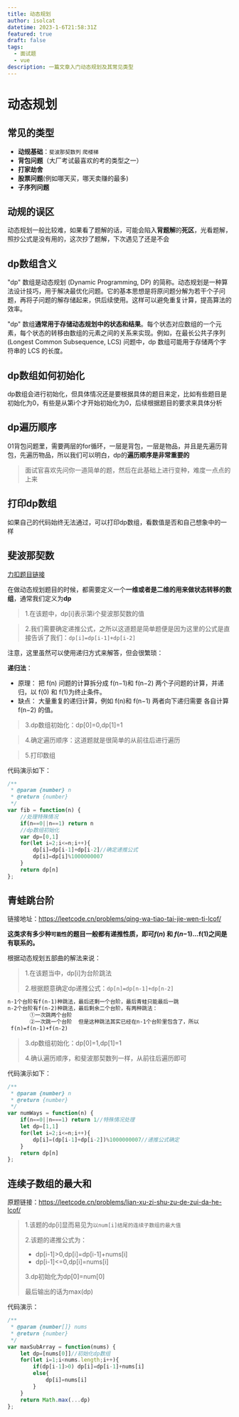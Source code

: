 ```yaml
---
title: 动态规划
author: isolcat
datetime: 2023-1-6T21:58:31Z
featured: true
draft: false
tags:
  - 面试题
  - vue
description: 一篇文章入门动态规划及其常见类型
---
```

# 动态规划

## 常见的类型

- **动规基础**：`斐波那契数列` `爬楼梯`
- **背包问题**（大厂考试最喜欢的考的类型之一）
- **打家劫舍**
- **股票问题**(例如哪天买，哪天卖赚的最多)
- **子序列问题**

## 动规的误区

动态规划一般比较难，如果看了题解的话，可能会陷入**背题解**的**死区**，光看题解，照抄公式是没有用的，这次抄了题解，下次遇见了还是不会

## dp数组含义

"dp" 数组是动态规划 (Dynamic Programming, DP) 的简称。动态规划是一种算法设计技巧，用于解决最优化问题。它的基本思想是将原问题分解为若干个子问题，再将子问题的解存储起来，供后续使用。这样可以避免重复计算，提高算法的效率。

"dp" 数组**通常用于存储动态规划中的状态和结果**。每个状态对应数组的一个元素，每个状态的转移由数组的元素之间的关系来实现。例如，在最长公共子序列 (Longest Common Subsequence, LCS) 问题中，dp 数组可能用于存储两个字符串的 LCS 的长度。

## dp数组如何初始化

dp数组会进行初始化，但具体情况还是要根据具体的题目来定，比如有些题目是初始化为0，有些是从第i个才开始初始化为0，后续根据题目的要求来具体分析

## dp遍历顺序

01背包问题里，需要两层的for循环，一层是背包，一层是物品，并且是先遍历背包，先遍历物品，所以我们可以明白，dp的**遍历顺序是非常重要的**

> 面试官喜欢先问你一道简单的题，然后在此基础上进行变种，难度一点点的上来

## 打印dp数组

如果自己的代码始终无法通过，可以打印dp数组，看数值是否和自己想象中的一样



## 斐波那契数

[力扣题目链接](https://leetcode.cn/problems/fei-bo-na-qi-shu-lie-lcof/description/)

在做动态规划题目的时候，都需要定义一个**一维或者是二维的用来做状态转移的数组**，通常我们定义为**dp**

> 1.在该题中，dp[i]表示第i个斐波那契数的值

> 2.我们需要确定递推公式，之所以这道题是简单题便是因为这里的公式是直接告诉了我们：`dp[i]=dp[i-1]+dp[i-2]`

注意，这里虽然可以使用递归方式来解答，但会很繁琐：

**递归法**：

- 原理： 把 f(n) 问题的计算拆分成 f(n−1)和 f(n−2) 两个子问题的计算，并递归，以 f(0) 和 f(1)为终止条件。
- 缺点： 大量重复的递归计算，例如 f(n)和 f(n−1) 两者向下递归需要 各自计算 f(n−2) 的值。

> 3.dp数组初始化：dp[0]=0,dp[1]=1

> 4.确定遍历顺序：这道题就是很简单的从前往后进行遍历

> 5.打印数组

代码演示如下：

```js
/**
 * @param {number} n
 * @return {number}
 */
var fib = function(n) {
    //处理特殊情况
    if(n==0||n==1) return n
    //dp数组初始化
    var dp=[0,1]
    for(let i=2;i<=n;i++){
        dp[i]=dp[i-1]+dp[i-2]//确定递推公式
        dp[i]=dp[i]%1000000007
    }
    return dp[n]
};
```

## 青蛙跳台阶

链接地址：https://leetcode.cn/problems/qing-wa-tiao-tai-jie-wen-ti-lcof/

**这类求有多少种`可能性`的题目一般都有递推性质，即可*f*(*n*) 和 *f*(*n*−1)…f(1)之间是有联系的。**

根据动态规划五部曲的解法来说：

>1.在该题当中，dp[i]为台阶跳法
>
>2.根据题意确定dp递推公式：`dp[n]=dp[n-1]+dp[n-2]`

```markdown
n-1个台阶有f(n-1)种跳法，最后还剩一个台阶，最后青蛙只能最后一跳
n-2个台阶有f(n-2)种跳法，最后剩余二个台阶，有两种跳法：
       ①一次跳两个台阶
       ②一次跳一个台阶  但是这种跳法其实已经在n-1个台阶里包含了，所以
 f(n)=f(n-1)+f(n-2)
```

>3.dp数组初始化：dp[0]=1,dp[1]=1
>
>4.确认遍历顺序，和斐波那契数列一样，从前往后遍历即可

代码演示如下：

```js
/**
 * @param {number} n
 * @return {number}
 */
var numWays = function(n) {
    if(n==0||n===1) return 1//特殊情况处理
    let dp=[1,1]
    for(let i=2;i<=n;i++){
        dp[i]=(dp[i-1]+dp[i-2])%1000000007//递推公式确定
    }
    return dp[n]
};
```

## 连续子数组的最大和

原题链接：https://leetcode.cn/problems/lian-xu-zi-shu-zu-de-zui-da-he-lcof/

> 1.该题的dp[i]显而易见为`以num[i]结尾的连续子数组的最大值`
>
> 2.该题的递推公式为：
>
> - dp[i-1]>0,dp[i]=dp[i-1]+nums[i]
> - dp[i-1]<=0,dp[i]=nums[i]
>
> 3.dp初始化为dp[0]=num[0]
>
> 最后输出的话为max(dp)

代码演示：

```js
/**
 * @param {number[]} nums
 * @return {number}
 */
var maxSubArray = function(nums) {
    let dp=[nums[0]]//初始化dp数组
    for(let i=1;i<nums.length;i++){
        if(dp[i-1]>0) dp[i]=dp[i-1]+nums[i]
        else{
            dp[i]=nums[i]
        }
    }
    return Math.max(...dp)
};
```

